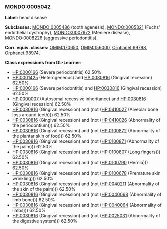 
### [MONDO:0005042](http://purl.obolibrary.org/obo/MONDO_0005042)
**Label:** head disease

**Subclasses:** [MONDO:0005486](http://purl.obolibrary.org/obo/MONDO_0005486) (tooth agenesis), [MONDO:0005321](http://purl.obolibrary.org/obo/MONDO_0005321) (Fuchs' endothelial dystrophy), [MONDO:0007972](http://purl.obolibrary.org/obo/MONDO_0007972) (Meniere disease), [MONDO:0008226](http://purl.obolibrary.org/obo/MONDO_0008226) (aggressive periodontitis), 

**Corr. equiv. classes:** [OMIM:170650](http://purl.obolibrary.org/obo/OMIM_170650), [OMIM:156000](http://purl.obolibrary.org/obo/OMIM_156000), [Orphanet:99798](http://www.orpha.net/ORDO/Orphanet_99798), [Orphanet:98974](http://www.orpha.net/ORDO/Orphanet_98974), 

**Class expressions from DL-Learner:**

- [HP:0000166](http://purl.obolibrary.org/obo/HP_0000166) (Severe periodontitis) 62.50%
- [HP:0001425](http://purl.obolibrary.org/obo/HP_0001425) (Heterogeneous) and [HP:0030816](http://purl.obolibrary.org/obo/HP_0030816) (Gingival recession) 62.50%
- [HP:0000166](http://purl.obolibrary.org/obo/HP_0000166) (Severe periodontitis) and [HP:0030816](http://purl.obolibrary.org/obo/HP_0030816) (Gingival recession) 62.50%
- [HP:0000007](http://purl.obolibrary.org/obo/HP_0000007) (Autosomal recessive inheritance) and [HP:0030816](http://purl.obolibrary.org/obo/HP_0030816) (Gingival recession) 62.50%
- [HP:0030816](http://purl.obolibrary.org/obo/HP_0030816) (Gingival recession) and (not ([HP:0410027](http://purl.obolibrary.org/obo/HP_0410027) (Alveolar bone loss around teeth))) 62.50%
- [HP:0030816](http://purl.obolibrary.org/obo/HP_0030816) (Gingival recession) and (not ([HP:0410026](http://purl.obolibrary.org/obo/HP_0410026) (Abnormality of the periodontium))) 62.50%
- [HP:0030816](http://purl.obolibrary.org/obo/HP_0030816) (Gingival recession) and (not ([HP:0100872](http://purl.obolibrary.org/obo/HP_0100872) (Abnormality of the plantar skin of foot))) 62.50%
- [HP:0030816](http://purl.obolibrary.org/obo/HP_0030816) (Gingival recession) and (not ([HP:0100871](http://purl.obolibrary.org/obo/HP_0100871) (Abnormality of the palm))) 62.50%
- [HP:0030816](http://purl.obolibrary.org/obo/HP_0030816) (Gingival recession) and (not ([HP:0100807](http://purl.obolibrary.org/obo/HP_0100807) (Long fingers))) 62.50%
- [HP:0030816](http://purl.obolibrary.org/obo/HP_0030816) (Gingival recession) and (not ([HP:0100790](http://purl.obolibrary.org/obo/HP_0100790) (Hernia))) 62.50%
- [HP:0030816](http://purl.obolibrary.org/obo/HP_0030816) (Gingival recession) and (not ([HP:0100678](http://purl.obolibrary.org/obo/HP_0100678) (Premature skin wrinkling))) 62.50%
- [HP:0030816](http://purl.obolibrary.org/obo/HP_0030816) (Gingival recession) and (not ([HP:0040211](http://purl.obolibrary.org/obo/HP_0040211) (Abnormality of the skin of the palm))) 62.50%
- [HP:0030816](http://purl.obolibrary.org/obo/HP_0030816) (Gingival recession) and (not ([HP:0040068](http://purl.obolibrary.org/obo/HP_0040068) (Abnormality of limb bone))) 62.50%
- [HP:0030816](http://purl.obolibrary.org/obo/HP_0030816) (Gingival recession) and (not ([HP:0040064](http://purl.obolibrary.org/obo/HP_0040064) (Abnormality of limbs))) 62.50%
- [HP:0030816](http://purl.obolibrary.org/obo/HP_0030816) (Gingival recession) and (not ([HP:0025031](http://purl.obolibrary.org/obo/HP_0025031) (Abnormality of the digestive system))) 62.50%


